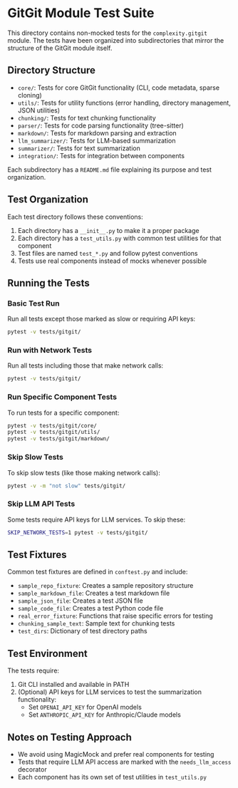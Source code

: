# GitGit Module Test Suite

This directory contains non-mocked tests for the `complexity.gitgit` module. The tests have been organized into subdirectories that mirror the structure of the GitGit module itself.

## Directory Structure

- `core/`: Tests for core GitGit functionality (CLI, code metadata, sparse cloning)
- `utils/`: Tests for utility functions (error handling, directory management, JSON utilities)
- `chunking/`: Tests for text chunking functionality
- `parser/`: Tests for code parsing functionality (tree-sitter)
- `markdown/`: Tests for markdown parsing and extraction
- `llm_summarizer/`: Tests for LLM-based summarization
- `summarizer/`: Tests for text summarization
- `integration/`: Tests for integration between components

Each subdirectory has a `README.md` file explaining its purpose and test organization.

## Test Organization

Each test directory follows these conventions:

1. Each directory has a `__init__.py` to make it a proper package
2. Each directory has a `test_utils.py` with common test utilities for that component
3. Test files are named `test_*.py` and follow pytest conventions
4. Tests use real components instead of mocks whenever possible

## Running the Tests

### Basic Test Run

Run all tests except those marked as slow or requiring API keys:

```bash
pytest -v tests/gitgit/
```

### Run with Network Tests

Run all tests including those that make network calls:

```bash
pytest -v tests/gitgit/
```

### Run Specific Component Tests

To run tests for a specific component:

```bash
pytest -v tests/gitgit/core/
pytest -v tests/gitgit/utils/
pytest -v tests/gitgit/markdown/
```

### Skip Slow Tests

To skip slow tests (like those making network calls):

```bash
pytest -v -m "not slow" tests/gitgit/
```

### Skip LLM API Tests

Some tests require API keys for LLM services. To skip these:

```bash
SKIP_NETWORK_TESTS=1 pytest -v tests/gitgit/
```

## Test Fixtures

Common test fixtures are defined in `conftest.py` and include:

- `sample_repo_fixture`: Creates a sample repository structure
- `sample_markdown_file`: Creates a test markdown file
- `sample_json_file`: Creates a test JSON file
- `sample_code_file`: Creates a test Python code file
- `real_error_fixture`: Functions that raise specific errors for testing
- `chunking_sample_text`: Sample text for chunking tests
- `test_dirs`: Dictionary of test directory paths

## Test Environment

The tests require:

1. Git CLI installed and available in PATH
2. (Optional) API keys for LLM services to test the summarization functionality:
   - Set `OPENAI_API_KEY` for OpenAI models
   - Set `ANTHROPIC_API_KEY` for Anthropic/Claude models

## Notes on Testing Approach

- We avoid using MagicMock and prefer real components for testing
- Tests that require LLM API access are marked with the `needs_llm_access` decorator
- Each component has its own set of test utilities in `test_utils.py`